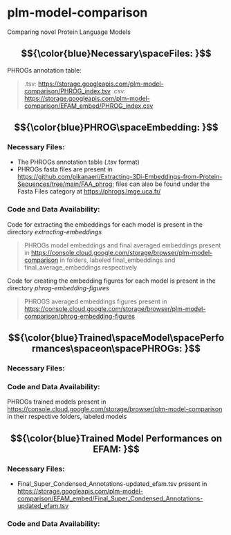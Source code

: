 # plm-model-comparison
Comparing novel Protein Language Models

## $${\color{blue}Necessary\spaceFiles: }$$
PHROGs annotation table:
> .tsv: https://storage.googleapis.com/plm-model-comparison/PHROG_index.tsv
> .csv: https://storage.googleapis.com/plm-model-comparison/EFAM_embed/PHROG_index.csv

## $${\color{blue}PHROG\spaceEmbedding: }$$
### Necessary Files: 
* The PHROGs annotation table (.tsv format)
* PHROGs fasta files are present in https://github.com/pikanaeri/Extracting-3Di-Embeddings-from-Protein-Sequences/tree/main/FAA_phrog; files can also be found under the Fasta Files category at https://phrogs.lmge.uca.fr/
### Code and Data Availability: 
Code for extracting the embeddings for each model is present in the directory *extracting-embeddings*
> PHROGs model embeddings and final averaged embeddings present in https://console.cloud.google.com/storage/browser/plm-model-comparison in folders, labeled final_embeddings and final_average_embeddings respectively

Code for creating the embedding figures for each model is present in the directory *phrog-embedding-figures*
> PHROGS averaged embeddings figures present in https://console.cloud.google.com/storage/browser/plm-model-comparison/phrog-embedding-figures

##  $${\color{blue}Trained\spaceModel\spacePerformances\spaceon\spacePHROGs: }$$
### Necessary Files: 
### Code and Data Availability: 
PHROGs trained models present in https://console.cloud.google.com/storage/browser/plm-model-comparison in their respective folders, labeled models

##  $${\color{blue}Trained Model Performances on EFAM: }$$
### Necessary Files: 
* Final_Super_Condensed_Annotations-updated_efam.tsv present in https://storage.googleapis.com/plm-model-comparison/EFAM_embed/Final_Super_Condensed_Annotations-updated_efam.tsv
### Code and Data Availability: 
